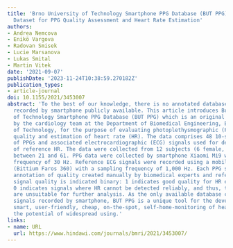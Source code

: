 ```yaml
---
title: 'Brno University of Technology Smartphone PPG Database (BUT PPG): Annotated
  Dataset for PPG Quality Assessment and Heart Rate Estimation'
authors:
- Andrea Nemcova
- Enikö Vargova
- Radovan Smisek
- Lucie Marsanova
- Lukas Smital
- Martin Vitek
date: '2021-09-07'
publishDate: '2023-11-24T10:38:59.270182Z'
publication_types:
- article-journal
doi: 10.1155/2021/3453007
abstract: 'To the best of our knowledge, there is no annotated database of PPG signals
  recorded by smartphone publicly available. This article introduces Brno University
  of Technology Smartphone PPG Database (BUT PPG) which is an original database created
  by the cardiology team at the Department of Biomedical Engineering, Brno University
  of Technology, for the purpose of evaluating photoplethysmographic (PPG) signal
  quality and estimation of heart rate (HR). The data comprises 48 10-second recordings
  of PPGs and associated electrocardiographic (ECG) signals used for determination
  of reference HR. The data were collected from 12 subjects (6 female, 6 male) aged
  between 21 and 61. PPG data were collected by smartphone Xiaomi Mi9 with sampling
  frequency of 30 Hz. Reference ECG signals were recorded using a mobile ECG recorder
  (Bittium Faros 360) with a sampling frequency of 1,000 Hz. Each PPG signal includes
  annotation of quality created manually by biomedical experts and reference HR. PPG
  signal quality is indicated binary: 1 indicates good quality for HR estimation,
  0 indicates signals where HR cannot be detected reliably, and thus, these signals
  are unsuitable for further analysis. As the only available database containing PPG
  signals recorded by smartphone, BUT PPG is a unique tool for the development of
  smart, user-friendly, cheap, on-the-spot, self-home-monitoring of heart rate with
  the potential of widespread using.'
links:
- name: URL
  url: https://www.hindawi.com/journals/bmri/2021/3453007/
---
```

